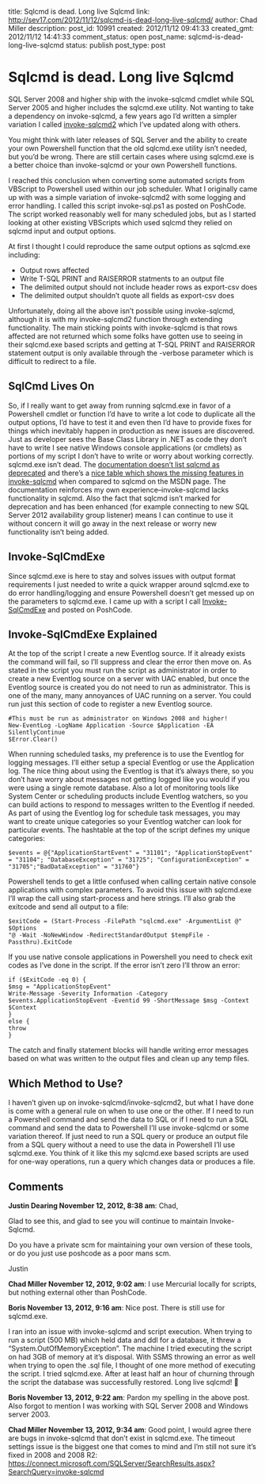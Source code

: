 title: Sqlcmd is dead. Long live Sqlcmd
link: http://sev17.com/2012/11/12/sqlcmd-is-dead-long-live-sqlcmd/
author: Chad Miller
description: 
post_id: 10991
created: 2012/11/12 09:41:33
created_gmt: 2012/11/12 14:41:33
comment_status: open
post_name: sqlcmd-is-dead-long-live-sqlcmd
status: publish
post_type: post


# Sqlcmd is dead. Long live Sqlcmd

SQL Server 2008 and higher ship with the invoke-sqlcmd cmdlet while SQL Server 2005 and higher includes the sqlcmd.exe utility. Not wanting to take a dependency on invoke-sqlcmd, a few years ago I’d written a simpler variation I called [invoke-sqlcmd2](http://poshcode.org/3448) which I’ve updated along with others.

You might think with later releases of SQL Server and the ability to create your own Powershell function that the old sqlcmd.exe utility isn’t needed, but you’d be wrong. There are still certain cases where using sqlcmd.exe is a better choice than invoke-sqlcmd or your own Powershell functions.

I reached this conclusion when converting some automated scripts from VBScript to Powershell used within our job scheduler. What I originally came up with was a simple variation of invoke-sqlcmd2 with some logging and error handling. I called this script invoke-sql.ps1 as posted on PoshCode. The script worked reasonably well for many scheduled jobs, but as I started looking at other existing VBScripts which used sqlcmd they relied on sqlcmd input and output options.

At first I thought I could reproduce the same output options as sqlcmd.exe including:

* Output rows affected
* Write T-SQL PRINT and RAISERROR statments to an output file
* The delimited output should not include header rows as export-csv does
* The delimited output shouldn’t quote all fields as export-csv does

Unfortunately, doing all the above isn’t possible using invoke-sqlcmd, although it is with my invoke-sqlcmd2 function through extending functionality. The main sticking points with invoke-sqlcmd is that rows affected are not returned which some folks have gotten use to seeing in their sqlcmd.exe based scripts and getting at T-SQL PRINT and RAISERROR statement output is only available through the -verbose parameter which is difficult to redirect to a file.

## SqlCmd Lives On

So, if I really want to get away from running sqlcmd.exe in favor of a Powershell cmdlet or function I’d have to write a lot code to duplicate all the output options, I’d have to test it and even then I’d have to provide fixes for things which inevitably happen in production as new issues are discovered. Just as developer sees the Base Class Library in .NET as code they don’t have to write I see native Windows console applications (or cmdlets) as portions of my script I don’t have to write or worry about working correctly.
sqlcmd.exe isn’t dead. The [documentation doesn’t list sqlcmd as deprecated](http://msdn.microsoft.com/en-us/library/ms162773.aspx) and there’s a [nice table which shows the missing features in invoke-sqlcmd](http://msdn.microsoft.com/en-us/library/cc281720.aspx) when compared to sqlcmd on the MSDN page. The documentation reinforces my own experience–invoke-sqlcmd lacks functionality in sqlcmd. Also the fact that sqlcmd isn’t marked for deprecation and has been enhanced (for example connecting to new SQL Server 2012 availability group listener) means I can continue to use it without concern it will go away in the next release or worry new functionality isn’t being added.

## Invoke-SqlCmdExe

Since sqlcmd.exe is here to stay and solves issues with output format requirements I just needed to write a quick wrapper around sqlcmd.exe to do error handling/logging and ensure Powershell doesn’t get messed up on the parameters to sqlcmd.exe. I came up with a script I call [Invoke-SqlCmdExe](http://poshcode.org/3756) and posted on PoshCode.

## Invoke-SqlCmdExe Explained

At the top of the script I create a new Eventlog source. If it already exists the command will fail, so I’ll suppress and clear the error then move on. As stated in the script you must run the script as administrator in order to create a new Eventlog source on a server with UAC enabled, but once the Eventlog source is created you do not need to run as administrator. This is one of the many, many annoyances of UAC running on a server. You could run just this section of code to register a new Eventlog source.

	#This must be run as administrator on Windows 2008 and higher!
	New-EventLog -LogName Application -Source $Application -EA SilentlyContinue
	$Error.Clear()

When running scheduled tasks, my preference is to use the Eventlog for logging messages. I’ll either setup a special Eventlog or use the Application log. The nice thing about using the Eventlog is that it’s always there, so you don’t have worry about messages not getting logged like you would if you were using a single remote database. Also a lot of monitoring tools like System Center or scheduling products include Eventlog  watchers, so you can build actions to respond to messages written to the Eventlog if needed. As part of using the Eventlog log for schedule task messages, you may want to create unique categories so your Eventlog watcher can look for particular events. The hashtable at the top of the script defines my unique categories:

	$events = @{"ApplicationStartEvent" = "31101"; "ApplicationStopEvent" = "31104"; "DatabaseException" = "31725"; "ConfigurationException" = "31705";"BadDataException" = "31760"}

Powershell tends to get a little confused when calling certain native console applications with complex parameters. To avoid this issue with sqlcmd.exe I’ll wrap the call using start-process and here strings. I’ll also grab the exitcode and send all output to a file:

	$exitCode = (Start-Process -FilePath "sqlcmd.exe" -ArgumentList @"
	$Options
	"@ -Wait -NoNewWindow -RedirectStandardOutput $tempFile -Passthru).ExitCode
If you use native console applications in Powershell you need to check exit codes as I’ve done in the script. If the error isn’t zero I’ll throw an error:

	if ($ExitCode -eq 0) {
	$msg = "ApplicationStopEvent"
	Write-Message -Severity Information -Category $events.ApplicationStopEvent -Eventid 99 -ShortMessage $msg -Context $Context
	}
	else {
	throw
	}

The catch and finally statement blocks will handle writing error messages based on what was written to the output files and clean up any temp files.

## Which Method to Use?

I haven’t given up on invoke-sqlcmd/invoke-sqlcmd2, but what I have done is come with a general rule on when to use one or the other. If I need to run a Powershell command and send the data to SQL or if I need to run a SQL command and send the data to Powershell I’ll use invoke-sqlcmd or some variation thereof. If just need to run a SQL query or produce an output file from a SQL query without a need to use the data in Powershell I’ll use sqlcmd.exe. You think of it like this my sqlcmd.exe based scripts are used for one-way operations, run a query which changes data or produces a file.


## Comments

**Justin Dearing November 12, 2012, 8:38 am**:
Chad,

Glad to see this, and glad to see you will continue to maintain Invoke-Sqlcmd.

Do you have a private scm for maintaining your own version of these tools, or do you just use poshcode as a poor mans scm.

Justin

**Chad Miller November 12, 2012, 9:02 am**:
I use Mercurial locally for scripts, but nothing external other than PoshCode.

**Boris November 13, 2012, 9:16 am**:
Nice post. There is still use for sqlcmd.exe.

I ran into an issue with invoke-sqlcmd and script execution. When trying to run a script (500 MB) which held data and ddl for a database, it threw a “System.OutOfMemoryException”. The machine I tried executing the script on had 3GB of memory at it’s disposal. With SSMS throwing an error as well when trying to open the .sql file, I thought of one more method of executing the script.
I tried sqlcmd.exe. After at least half an hour of churning through the script the database was successfully restored. Long live sqlcmd! 🙂

**Boris November 13, 2012, 9:22 am**:
Pardon my spelling in the above post.
Also forgot to mention I was working with SQL Server 2008 and Windows server 2003.

**Chad Miller November 13, 2012, 9:34 am**:
Good point, I would agree there are bugs in invoke-sqlcmd that don’t exist in sqlcmd.exe. The timeout settings issue is the biggest one that comes to mind and I’m still not sure it’s fixed in 2008 and 2008 R2: https://connect.microsoft.com/SQLServer/SearchResults.aspx?SearchQuery=invoke-sqlcmd

